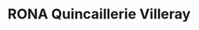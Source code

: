 ---
title: "RONA Quincaillerie Villeray"
url: /montreal/rona-quincaillerie-villeray/
shop: hardware
---